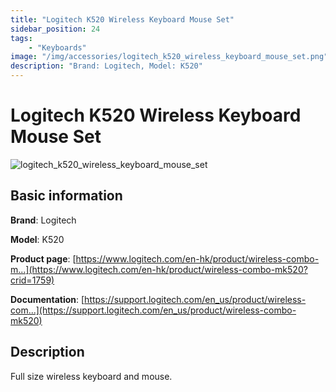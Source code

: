 ```yaml
---
title: "Logitech K520 Wireless Keyboard Mouse Set"
sidebar_position: 24
tags:
    - "Keyboards"
image: "/img/accessories/logitech_k520_wireless_keyboard_mouse_set.png"
description: "Brand: Logitech, Model: K520"
---
```

# Logitech K520 Wireless Keyboard Mouse Set

![logitech_k520_wireless_keyboard_mouse_set](/img/accessories/logitech_k520_wireless_keyboard_mouse_set.png)

## Basic information

**Brand**: Logitech

**Model**: K520

**Product page**: [https://www.logitech.com/en-hk/product/wireless-combo-m...](https://www.logitech.com/en-hk/product/wireless-combo-mk520?crid=1759)

**Documentation**: [https://support.logitech.com/en_us/product/wireless-com...](https://support.logitech.com/en_us/product/wireless-combo-mk520)

## Description

Full size wireless keyboard and mouse\.

